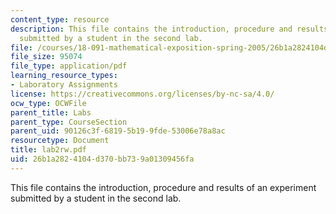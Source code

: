 ```yaml
---
content_type: resource
description: This file contains the introduction, procedure and results of an experiment
  submitted by a student in the second lab.
file: /courses/18-091-mathematical-exposition-spring-2005/26b1a2824104d370bb739a01309456fa_lab2rw.pdf
file_size: 95074
file_type: application/pdf
learning_resource_types:
- Laboratory Assignments
license: https://creativecommons.org/licenses/by-nc-sa/4.0/
ocw_type: OCWFile
parent_title: Labs
parent_type: CourseSection
parent_uid: 90126c3f-6819-5b19-9fde-53006e78a8ac
resourcetype: Document
title: lab2rw.pdf
uid: 26b1a282-4104-d370-bb73-9a01309456fa
---
```

This file contains the introduction, procedure and results of an experiment submitted by a student in the second lab.